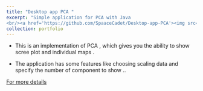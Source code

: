 ```yaml
---
title: "Desktop app PCA "
excerpt: "Simple application for PCA with Java
<br/><a href='https://github.com/SpaaceCadet/Desktop-app-PCA'><img src='/pca.png'></a>"
collection: portfolio
---
```

- This is an implementation of PCA , which gives you the ability to show scree plot and individual maps .

- The application has some features like choosing scaling data and specify the number of component to show ..

<a href='https://github.com/SpaaceCadet/Desktop-app-PCA'>For more details</a>

